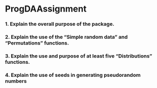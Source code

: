# ProgDAAssignment

### 1. Explain the overall purpose of the package.
### 2. Explain the use of the “Simple random data” and “Permutations” functions.
### 3. Explain the use and purpose of at least five “Distributions” functions.
### 4. Explain the use of seeds in generating pseudorandom numbers





